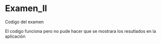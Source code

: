 # Examen_ll
Codigo del examen

El codigo funciona pero no pude hacer que se mostrara los resutlados en la aplicación 
